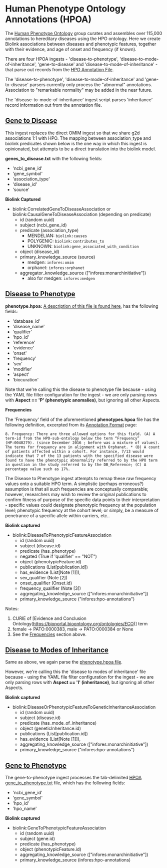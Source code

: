 # Human Phenotype Ontology Annotations (HPOA)

The [Human Phenotype Ontology](http://human-phenotype-ontology.org) group
curates and assembles over 115,000 annotations to hereditary diseases
using the HPO ontology. Here we create Biolink associations
between diseases and phenotypic features, together with their evidence,
and age of onset and frequency (if known).

There are four HPOA ingests - 'disease-to-phenotype', 'disease-to-mode-of-inheritance', 'gene-to-disease' and 'disease-to-mode-of-inheritance' - that parse out records from the [HPO Annotation File](http://purl.obolibrary.org/obo/hp/hpoa/phenotype.hpoa).

The 'disease-to-phenotype', 'disease-to-mode-of-inheritance' and 'gene-to-disease' parsers currently only process the "abnormal" annotations.
Association to "remarkable normality" may be added in the near future.

The 'disease-to-mode-of-inheritance' ingest script parses 'inheritance' record information out from the annotation file.

## [Gene to Disease](#gene_to_disease)

This ingest replaces the direct OMIM ingest so that we share g2d associations 1:1 with HPO. The mapping between association_type and biolink predicates shown below is the one way in which this ingest is opinionated, but attempts to be a direct translation into the biolink model.

**genes_to_disease.txt** with the following fields:

  - 'ncbi_gene_id'
  - 'gene_symbol'
  - 'association_type'
  - 'disease_id'
  - 'source'

__**Biolink Captured**__

* biolink:CorrelatedGeneToDiseaseAssociation or biolink:CausalGeneToDiseaseAssociation (depending on predicate)
    * id (random uuid)
    * subject (ncbi_gene_id)
    * predicate (association_type)
      * MENDELIAN: `biolink:causes`
      * POLYGENIC: `biolink:contributes_to`
      * UNKNOWN: `biolink:gene_associated_with_condition`
    * object (disease_id)
    * primary_knowledge_source (source)
      * medgen: `infores:omim`
      * orphanet: `infores:orphanet`
    * aggregator_knowledge_source (["infores:monarchinitiative"])
      * also for medgen: `infores:medgen`

## [Disease to Phenotype](#disease_to_phenotype)

**phenotype.hpoa:** [A description of this file is found here](https://hpo-annotation-qc.readthedocs.io/en/latest/annotationFormat.html#phenotype-hpoa-format), has the following fields:

  - 'database_id'
  - 'disease_name'
  - 'qualifier'
  - 'hpo_id'
  - 'reference'
  - 'evidence'
  - 'onset'
  - 'frequency'
  - 'sex'
  - 'modifier'
  - 'aspect'
  - 'biocuration'


Note that we're calling this the disease to phenotype file because - using the YAML file filter configuration for the ingest - we are only parsing rows with **Aspect == 'P' (phenotypic anomalies)**, but ignoring all other Aspects.

__**Frequencies**__

The 'Frequency' field of the aforementioned **phenotypes.hpoa** file has the following definition, excerpted from its [Annotation Format](https://hpo-annotation-qc.readthedocs.io/en/latest/annotationFormat.html#phenotype-hpoa-format) page:

    8. Frequency: There are three allowed options for this field. (A) A term-id from the HPO-sub-ontology below the term “Frequency” (HP:0040279). (since December 2016 ; before was a mixture of values). The terms for frequency are in alignment with Orphanet. * (B) A count of patients affected within a cohort. For instance, 7/13 would indicate that 7 of the 13 patients with the specified disease were found to have the phenotypic abnormality referred to by the HPO term in question in the study referred to by the DB_Reference; (C) A percentage value such as 17%.

The Disease to Phenotype ingest attempts to remap these raw frequency values onto a suitable HPO term.  A simplistic (perhaps erroneous?) assumption is that all such frequencies are conceptually comparable; however, researchers may wish to review the original publications to confirm fitness of purpose of the specific data points to their interpretation - specific values could designate phenotypic frequency at the population level; phenotypic frequency at the cohort level; or simply, be a measure of penetrance of a specific allele within carriers, etc..

__**Biolink captured**__

* biolink:DiseaseToPhenotypicFeatureAssociation
    * id (random uuid)
    * subject (disease.id)
    * predicate (has_phenotype)
    * negated (True if 'qualifier' == "NOT")
    * object (phenotypicFeature.id)
    * publications (List[publication.id])
    * has_evidence (List[Note [1]]),
    * sex_qualifier (Note [2]) 
    * onset_qualifier (Onset.id)
    * frequency_qualifier (Note [3])
    * aggregating_knowledge_source (["infores:monarchinitiative"])
    * primary_knowledge_source ("infores:hpo-annotations")

Notes:
1. CURIE of [Evidence and Conclusion Ontology(https://bioportal.bioontology.org/ontologies/ECO)] term
2. female -> PATO:0000383, male -> PATO:0000384 or None
3. See the [Frequencies](#frequencies) section above.

## [Disease to Modes of Inheritance](#disease_modes_of_inheritance)

Same as above, we again parse the [phenotype.hpoa file](https://hpo-annotation-qc.readthedocs.io/en/latest/annotationFormat.html#phenotype-hpoa-format).

However, we're calling this the 'disease to modes of inheritance' file because - using the YAML file filter configuration for the ingest - we are only parsing rows with **Aspect == 'I' (inheritance)**, but ignoring all other Aspects.

__**Biolink captured**__

* biolink:DiseaseOrPhenotypicFeatureToGeneticInheritanceAssociation
    * id (random uuid)
    * subject (disease.id)
    * predicate (has_mode_of_inheritance)
    * object (geneticInheritance.id)
    * publications (List[publication.id])
    * has_evidence (List[Note [1]]),
    * aggregating_knowledge_source (["infores:monarchinitiative"])
    * primary_knowledge_source ("infores:hpo-annotations")

## [Gene to Phenotype](#gene_to_phenotype)

The gene-to-phenotype ingest processes the tab-delimited [HPOA gene_to_phenotype.txt](http://purl.obolibrary.org/obo/hp/hpoa/genes_to_phenotype.txt) file, which has the following fields:

  - 'ncbi_gene_id'
  - 'gene_symbol'
  - 'hpo_id'
  - 'hpo_name'

__**Biolink captured**__

* biolink:GeneToPhenotypicFeatureAssociation
    * id (random uuid)
    * subject (gene.id)
    * predicate (has_phenotype)
    * object (phenotypicFeature.id)
    * aggregating_knowledge_source (["infores:monarchinitiative"])
    * primary_knowledge_source (infores:hpo-annotations)
 